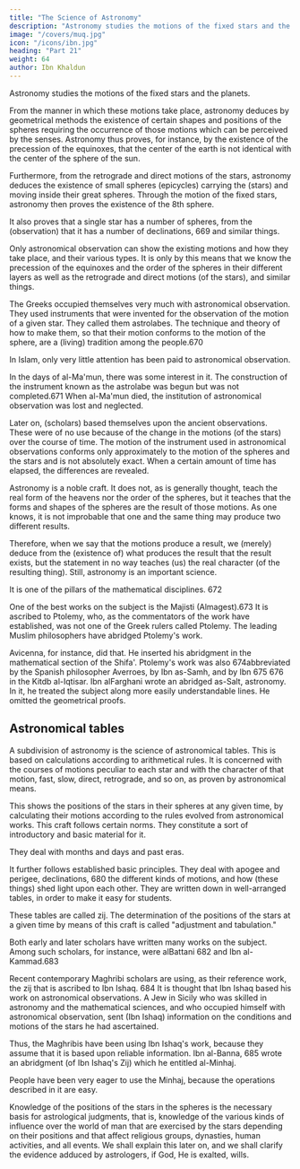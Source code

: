 ```yaml
---
title: "The Science of Astronomy"
description: "Astronomy studies the motions of the fixed stars and the planets"
image: "/covers/muq.jpg"
icon: "/icons/ibn.jpg"
heading: "Part 21"
weight: 64
author: Ibn Khaldun
---
```




Astronomy studies the motions of the fixed stars and the planets. 

From the manner in which these motions take place, astronomy deduces by geometrical methods the existence of certain shapes and positions of the spheres requiring the occurrence of those motions which can be perceived by the senses. Astronomy thus
proves, for instance, by the existence of the precession of the equinoxes, that the center of the earth is not identical with the center of the sphere of the sun.

Furthermore, from the retrograde and direct motions of the stars, astronomy deduces the existence of small spheres (epicycles) carrying the (stars) and moving inside their great spheres. Through the motion of the fixed stars, astronomy then proves the
existence of the 8th sphere. 

It also proves that a single star has a number of spheres, from the (observation) that it has a number of declinations, 669 and similar things.

Only astronomical observation can show the existing motions and how they take place, and their various types. It is only by this means that we know the precession of the equinoxes and the order of the spheres in their different layers as well as the retrograde and direct motions (of the stars), and similar things. 

The Greeks occupied themselves very much with astronomical observation. They used instruments that were invented for the observation of the motion of a given star. They called them astrolabes. The technique and theory of how to make them, so that their motion conforms to the motion of the sphere, are a (living) tradition among the people.670

In Islam, only very little attention has been paid to astronomical observation.

In the days of al-Ma'mun, there was some interest in it. The construction of the instrument known as the astrolabe was begun but was not completed.671 When al-Ma'mun died, the institution of astronomical observation was lost and neglected.

Later on, (scholars) based themselves upon the ancient observations. These were of no use because of the change in the motions (of the stars) over the course of time. The motion of the instrument used in astronomical observations conforms only
approximately to the motion of the spheres and the stars and is not absolutely exact. When a certain amount of time has elapsed, the differences are revealed.

Astronomy is a noble craft. It does not, as is generally thought, teach the real form of the heavens nor the order of the spheres, but it teaches that the forms and shapes of the spheres are the result of those motions. As one knows, it is not improbable that one and the same thing may produce two different results.

Therefore, when we say that the motions produce a result, we (merely) deduce from the (existence of) what produces the result that the result exists, but the statement in no way teaches (us) the real character (of the resulting thing). Still, astronomy is an important science. 

It is one of the pillars of the mathematical disciplines. 672

One of the best works on the subject is the Majisti (Almagest).673 It is ascribed to Ptolemy, who, as the commentators of the work have established, was not one of the Greek rulers called Ptolemy. The leading Muslim philosophers have abridged Ptolemy's work. 

Avicenna, for instance, did that. He inserted his abridgment in the mathematical section of the Shifa'. Ptolemy's work was also
674abbreviated by the Spanish philosopher Averroes, by Ibn as-Samh,
and by Ibn 675
676
in the Kitdb al-Iqtisar. Ibn alFarghani
wrote an abridged as-Salt, astronomy. In it, he treated the subject along more easily understandable lines. He
omitted the geometrical proofs.

## Astronomical tables 
<!-- 678 -->

A subdivision of astronomy is the science of astronomical tables. This is based on calculations according to arithmetical rules. It is concerned with the courses of motions peculiar to each star and with the character of that motion, fast,
slow, direct, retrograde, and so on, as proven by astronomical means. 

This shows the positions of the stars in their spheres at any given time, by calculating their motions according to the rules evolved from astronomical works. This craft follows certain norms. They constitute a sort of introductory and basic material for it. 

They deal with months and days and past eras. <!-- 679 -->

It further follows established basic principles. They deal with apogee and perigee, declinations, 680 the different kinds of motions, and how (these things) shed light upon each other. They are written down in well-arranged tables, in order to
make it easy for students. 

These tables are called zij. The determination of the positions of the stars at a given time by means of this craft is called "adjustment and tabulation." <!-- 681 -->

Both early and later scholars have written many works on the subject. Among such scholars, for instance, were alBattani 682 and Ibn al-Kammad.683 

Recent contemporary Maghribi scholars are using, as their reference work, the zij that is ascribed to Ibn Ishaq. 684 It is thought that Ibn Ishaq based his work on astronomical observations. A Jew in Sicily who was skilled in astronomy and the
mathematical sciences, and who occupied himself with astronomical observation, sent (Ibn Ishaq) information on the conditions and motions of the stars he had ascertained. 

Thus, the Maghribis have been using Ibn Ishaq's work, because they assume that it is based upon reliable information.
Ibn al-Banna, 685 wrote an abridgment (of Ibn Ishaq's Zij) which he entitled al-Minhaj. 

People have been very eager to use the Minhaj, because the operations described in it are easy.

Knowledge of the positions of the stars in the spheres is the necessary basis for astrological judgments, that is, knowledge of the various kinds of influence over the world of man that are exercised by the stars depending on their positions and that
affect religious groups, dynasties, human activities, and all events. We shall explain this later on, and we shall clarify the evidence adduced by astrologers, if God, He is exalted, wills.